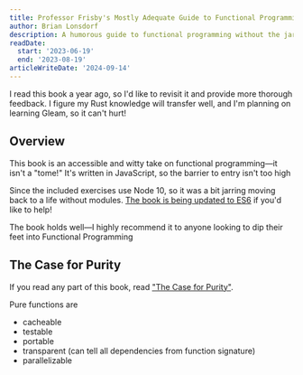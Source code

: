 ```yaml
---
title: Professor Frisby's Mostly Adequate Guide to Functional Programming
author: Brian Lonsdorf
description: A humorous guide to functional programming without the jargon
readDate:
  start: '2023-06-19'
  end: '2023-08-19'
articleWriteDate: '2024-09-14'
---
```


I read this book a year ago, so I'd like to revisit it and provide more thorough feedback. I figure my Rust knowledge will transfer well, and I'm planning on learning Gleam, so it can't hurt!

## Overview

This book is an accessible and witty take on functional programming—it isn't a "tome!" It's written in JavaScript, so the barrier to entry isn't too high

Since the included exercises use Node 10, so it was a bit jarring moving back to a life without modules. [The book is being updated to ES6](https://github.com/MostlyAdequate/mostly-adequate-guide/pull/235) if you'd like to help!

The book holds well—I highly recommend it to anyone looking to dip their feet into Functional Programming

## The Case for Purity

If you read any part of this book, read ["The Case for Purity"](https://mostly-adequate.gitbook.io/mostly-adequate-guide/ch03#the-case-for-purity).

Pure functions are

- cacheable
- testable
- portable
- transparent (can tell all dependencies from function signature)
- parallelizable
